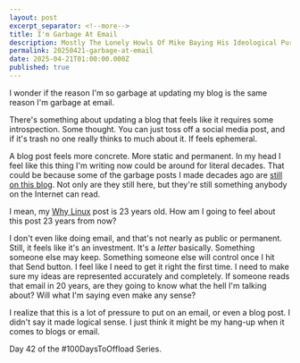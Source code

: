 ```yaml
---
layout: post
excerpt_separator: <!--more-->
title: I'm Garbage At Email
description: Mostly The Lonely Howls Of Mike Baying His Ideological Purity At The Moon
permalink: 20250421-garbage-at-email
date: 2025-04-21T01:00:00.000Z
published: true
---
```


I wonder if the reason I'm so garbage at updating my blog is the same reason I'm garbage at email.

<!--more-->

There's something about updating a blog that feels like it requires some introspection. Some thought. You can just toss off a social media post, and if it's trash no one really thinks to much about it. If feels ephemeral.

A blog post feels more concrete. More static and permanent. In my head I feel like this thing I'm writing now could be around for literal decades. That could be because some of the garbage posts I made decades ago are [still on this blog](https://mikestone.me/why-linux/). Not only are they still here, but they're still something anybody on the Internet can read.

I mean, my [Why Linux](https://mikestone.me/why-linux/) post is 23 years old. How am I going to feel about this post 23 years from now?

I don't even like doing email, and that's not nearly as public or permanent. Still, it feels like it's an investment. It's a _letter_ basically. Something someone else may keep. Something someone else will control once I hit that Send button. I feel like I need to get it right the first time. I need to make sure my ideas are represented accurately and completely. If someone reads that email in 20 years, are they going to know what the hell I'm talking about? Will what I'm saying even make any sense?

I realize that this is a lot of pressure to put on an email, or even a blog post. I didn't say it made logical sense. I just think it might be my hang-up when it comes to blogs or email.

Day 42 of the #100DaysToOffload Series.
